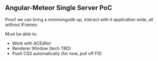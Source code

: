 ## Angular-Meteor Single Server PoC

Proof we can bring a minimongodb up, interact with it application wide, all without iFrames.

Must be able to:

* Work with ACEditor
* Renderer Window (tech TBD)
* Push CSS automatically (for now, pull off FS)